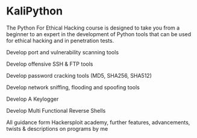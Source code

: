 # KaliPython

The Python For Ethical Hacking course is designed to take you from a beginner to an expert in the 
development of Python tools that can be used for ethical hacking and in penetration tests.

Develop port and vulnerability scanning tools

Develop offensive SSH & FTP tools

Develop password cracking tools (MD5, SHA256, SHA512)

Develop network sniffing, flooding and spoofing tools

Develop A Keylogger

Develop Multi Functional Reverse Shells

All guidance form Hackersploit academy, further features, advancements, twists & descriptions on programs by me
